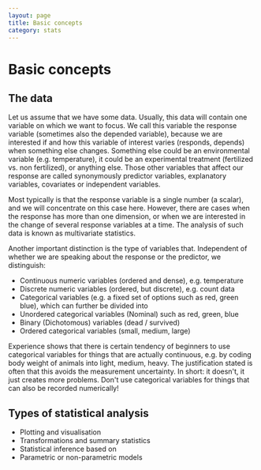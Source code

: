 ```yaml
---
layout: page
title: Basic concepts
category: stats
---
```


# Basic concepts 

## The data 

Let us assume that we have some data. Usually, this data will contain one variable on which we want to focus. We call this variable the response variable (sometimes also the depended variable), because we are interested if and how this variable of interest varies (responds, depends) when something else changes. Something else could be an environmental variable (e.g. temperature), it could be an experimental treatment (fertilized vs. non fertilized), or anything else. Those other variables that affect our response are called synonymously predictor variables, explanatory variables, covariates or independent variables. 

Most typically is that the response variable is a single number (a scalar), and we will concentrate on this case here. However, there are cases when the response has more than one dimension, or when we are interested in the change of several response variables at a time. The analysis of such data is known as multivariate statistics.

Another important distinction is the type of variables that. Independent of whether we are speaking about the response or the predictor, we distinguish:


* Continuous numeric variables (ordered and dense), e.g. temperature
* Discrete numeric variables (ordered, but discrete), e.g. count data
* Categorical variables (e.g. a fixed set of options such as red, green blue), which can further be divided into
 * Unordered categorical variables (Nominal) such as red, green, blue 
 * Binary (Dichotomous) variables (dead / survived)
 * Ordered categorical variables (small, medium, large)

Experience shows that there is certain tendency of beginners to use categorical variables for things that are actually continuous, e.g. by coding body weight of animals into light, medium, heavy. The justification stated is often that this avoids the measurement uncertainty. In short: it doesn't, it just creates more problems. Don't use categorical variables for things that can also be recorded numerically! 

## Types of statistical analysis 

* Plotting and visualisation
* Transformations and summary statistics
* Statistical inference based on
 * Parametric or non-parametric models 


